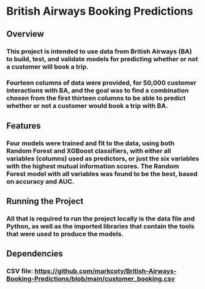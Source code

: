 # British Airways Booking Predictions

## Overview
### This project is intended to use data from British Airways (BA) to build, test, and validate models for predicting whether or not a customer will book a trip. 
### Fourteen columns of data were provided, for 50,000 customer interactions with BA, and the goal was to find a combination chosen from the first thirteen columns to be able to predict whether or not a customer would book a trip with BA.

## Features
### Four models were trained and fit to the data, using both Random Forest and XGBoost classifiers, with either all variables (columns) used as predictors, or just the six variables with the highest mutual information scores. The Random Forest model with all variables was found to be the best, based on accuracy and AUC.

## Running the Project
### All that is required to run the project locally is the data file and Python, as well as the imported libraries that contain the tools that were used to produce the models.

## Dependencies
### CSV file: https://github.com/markcoty/British-Airways-Booking-Predictions/blob/main/customer_booking.csv

